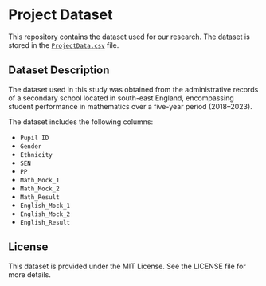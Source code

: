 # Project Dataset

This repository contains the dataset used for our research. The dataset is stored in the [`ProjectData.csv`](ProjectData.csv) file.

## Dataset Description

The dataset used in this study was obtained from the administrative records of a secondary school located in south-east England, encompassing student performance in mathematics over a five-year period (2018–2023).

The dataset includes the following columns:
- `Pupil ID`
- `Gender`
- `Ethnicity`
- `SEN`
- `PP`
- `Math_Mock_1`
- `Math_Mock_2`
- `Math_Result`
- `English_Mock_1`
- `English_Mock_2`
- `English_Result`

## License

This dataset is provided under the MIT License. See the LICENSE file for more details.